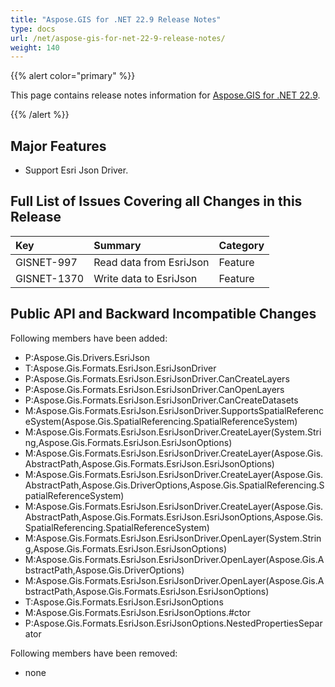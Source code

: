 ```yaml
---
title: "Aspose.GIS for .NET 22.9 Release Notes"
type: docs
url: /net/aspose-gis-for-net-22-9-release-notes/
weight: 140
---
```


{{% alert color="primary" %}} 

This page contains release notes information for [Aspose.GIS for .NET 22.9](https://www.nuget.org/packages/Aspose.GIS/22.9.0).

{{% /alert %}} 
## **Major Features**
- Support Esri Json Driver. 
## **Full List of Issues Covering all Changes in this Release**

|**Key**|**Summary**|**Category**|
| :- | :- | :- |
|GISNET-997|Read data from EsriJson|Feature|
|GISNET-1370|Write data to EsriJson|Feature|
## **Public API and Backward Incompatible Changes**
Following members have been added:

- P:Aspose.Gis.Drivers.EsriJson
- T:Aspose.Gis.Formats.EsriJson.EsriJsonDriver
- P:Aspose.Gis.Formats.EsriJson.EsriJsonDriver.CanCreateLayers
- P:Aspose.Gis.Formats.EsriJson.EsriJsonDriver.CanOpenLayers
- P:Aspose.Gis.Formats.EsriJson.EsriJsonDriver.CanCreateDatasets
- M:Aspose.Gis.Formats.EsriJson.EsriJsonDriver.SupportsSpatialReferenceSystem(Aspose.Gis.SpatialReferencing.SpatialReferenceSystem)
- M:Aspose.Gis.Formats.EsriJson.EsriJsonDriver.CreateLayer(System.String,Aspose.Gis.Formats.EsriJson.EsriJsonOptions)
- M:Aspose.Gis.Formats.EsriJson.EsriJsonDriver.CreateLayer(Aspose.Gis.AbstractPath,Aspose.Gis.Formats.EsriJson.EsriJsonOptions)
- M:Aspose.Gis.Formats.EsriJson.EsriJsonDriver.CreateLayer(Aspose.Gis.AbstractPath,Aspose.Gis.DriverOptions,Aspose.Gis.SpatialReferencing.SpatialReferenceSystem)
- M:Aspose.Gis.Formats.EsriJson.EsriJsonDriver.CreateLayer(Aspose.Gis.AbstractPath,Aspose.Gis.Formats.EsriJson.EsriJsonOptions,Aspose.Gis.SpatialReferencing.SpatialReferenceSystem)
- M:Aspose.Gis.Formats.EsriJson.EsriJsonDriver.OpenLayer(System.String,Aspose.Gis.Formats.EsriJson.EsriJsonOptions)
- M:Aspose.Gis.Formats.EsriJson.EsriJsonDriver.OpenLayer(Aspose.Gis.AbstractPath,Aspose.Gis.DriverOptions)
- M:Aspose.Gis.Formats.EsriJson.EsriJsonDriver.OpenLayer(Aspose.Gis.AbstractPath,Aspose.Gis.Formats.EsriJson.EsriJsonOptions)
- T:Aspose.Gis.Formats.EsriJson.EsriJsonOptions
- M:Aspose.Gis.Formats.EsriJson.EsriJsonOptions.#ctor
- P:Aspose.Gis.Formats.EsriJson.EsriJsonOptions.NestedPropertiesSeparator

Following members have been removed:

- none